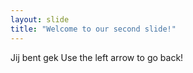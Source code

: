```yaml
---
layout: slide
title: "Welcome to our second slide!"
---
```

Jij bent gek
Use the left arrow to go back!
